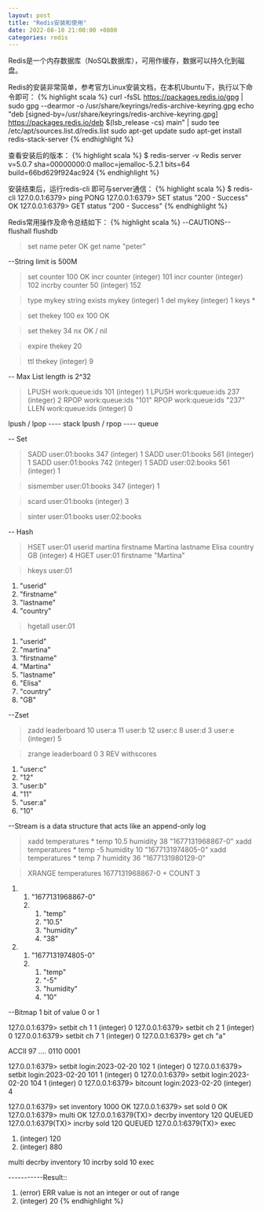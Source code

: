 ```yaml
---
layout: post
title: "Redis安装和使用"
date: 2022-08-10 21:00:00 +0800
categories: redis
--- 
```


Redis是一个内存数据库（NoSQL数据库），可用作缓存，数据可以持久化到磁盘。

Redis的安装非常简单，参考官方Linux安装文档，在本机Ubuntu下，执行以下命令即可：
{% highlight scala %}
curl -fsSL https://packages.redis.io/gpg | sudo gpg --dearmor -o /usr/share/keyrings/redis-archive-keyring.gpg
echo "deb [signed-by=/usr/share/keyrings/redis-archive-keyring.gpg] https://packages.redis.io/deb $(lsb_release -cs) main" | sudo tee /etc/apt/sources.list.d/redis.list
sudo apt-get update
sudo apt-get install redis-stack-server
{% endhighlight %}

查看安装后的版本：
{% highlight scala %}
$ redis-server -v
Redis server v=5.0.7 sha=00000000:0 malloc=jemalloc-5.2.1 bits=64 build=66bd629f924ac924
{% endhighlight %}

安装结束后，运行redis-cli 即可与server通信：
{% highlight scala %}
$ redis-cli
127.0.0.1:6379> ping
PONG
127.0.0.1:6379> SET status "200 - Success"
OK
127.0.0.1:6379> GET status
"200 - Success"
{% endhighlight %} 

Redis常用操作及命令总结如下：
{% highlight scala %}
--CAUTIONS--
flushall
flushdb

> set name peter
OK
> get name
"peter"

--String limit is 500M

> set counter 100
OK
> incr counter
(integer) 101
> incr counter
(integer) 102
> incrby counter 50
(integer) 152


> type mykey
string
> exists mykey
(integer) 1
> del mykey
(integer) 1 
> keys *

> set thekey 100 ex 100
OK

> set thekey 34 nx
OK  / nil

> expire thekey 20

> ttl thekey
(integer) 9

-- Max List length is 2^32

> LPUSH work:queue:ids 101
(integer) 1
> LPUSH work:queue:ids 237
(integer) 2
> RPOP work:queue:ids
"101"
> RPOP work:queue:ids
"237"
> LLEN work:queue:ids
(integer) 0

lpush / lpop ---- stack
lpush / rpop ---- queue

-- Set
> SADD user:01:books 347
(integer) 1
> SADD user:01:books 561
(integer) 1
> SADD user:01:books 742
(integer) 1
> SADD user:02:books 561
(integer) 1

> sismember user:01:books 347
(integer) 1

> scard user:01:books
(integer) 3

> sinter user:01:books user:02:books

-- Hash

> HSET user:01 userid martina firstname Martina lastname Elisa country GB
(integer) 4
> HGET user:01 firstname
"Martina"

> hkeys user:01
1) "userid"
2) "firstname"
3) "lastname"
4) "country"

> hgetall user:01
1) "userid"
2) "martina"
3) "firstname"
4) "Martina"
5) "lastname"
6) "Elisa"
7) "country"
8) "GB"

--Zset

>zadd leaderboard 10 user:a 11 user:b 12 user:c 8 user:d 3 user:e
(integer) 5
 
> zrange leaderboard 0 3 REV withscores
1) "user:c"
2) "12"
3) "user:b"
4) "11"
5) "user:a"
6) "10"


--Stream is a data structure that acts like an append-only log

> xadd temperatures * temp 10.5 humidity 38
"1677131968867-0"
> xadd temperatures * temp -5 humidity 10
"1677131974805-0"
> xadd temperatures * temp 7 humidity 36
"1677131980129-0"


> XRANGE temperatures 1677131968867-0 + COUNT 3
1) 1) "1677131968867-0"
   2) 1) "temp"
      2) "10.5"
      3) "humidity"
      4) "38"
2) 1) "1677131974805-0"
   2) 1) "temp"
      2) "-5"
      3) "humidity"
      4) "10"
 
--Bitmap
1 bit of value 0 or 1


127.0.0.1:6379> setbit ch 1 1
(integer) 0
127.0.0.1:6379> setbit ch 2 1
(integer) 0
127.0.0.1:6379> setbit ch 7 1
(integer) 0
127.0.0.1:6379> get ch
"a"

ACCII 97 .... 0110 0001


127.0.0.1:6379> setbit login:2023-02-20 102 1
(integer) 0
127.0.0.1:6379> setbit login:2023-02-20 101 1
(integer) 0
127.0.0.1:6379> setbit login:2023-02-20 104 1
(integer) 0
127.0.0.1:6379> bitcount login:2023-02-20
(integer) 4

127.0.0.1:6379> set inventory 1000
OK
127.0.0.1:6379> set sold 0
OK
127.0.0.1:6379> multi
OK
127.0.0.1:6379(TX)> decrby inventory 120
QUEUED
127.0.0.1:6379(TX)> incrby sold 120
QUEUED
127.0.0.1:6379(TX)> exec
1) (integer) 120
2) (integer) 880


multi
decrby inventory 10
incrby sold 10
exec

-----------Result:: 
1) (error) ERR value is not an integer or out of range
2) (integer) 20
{% endhighlight %} 